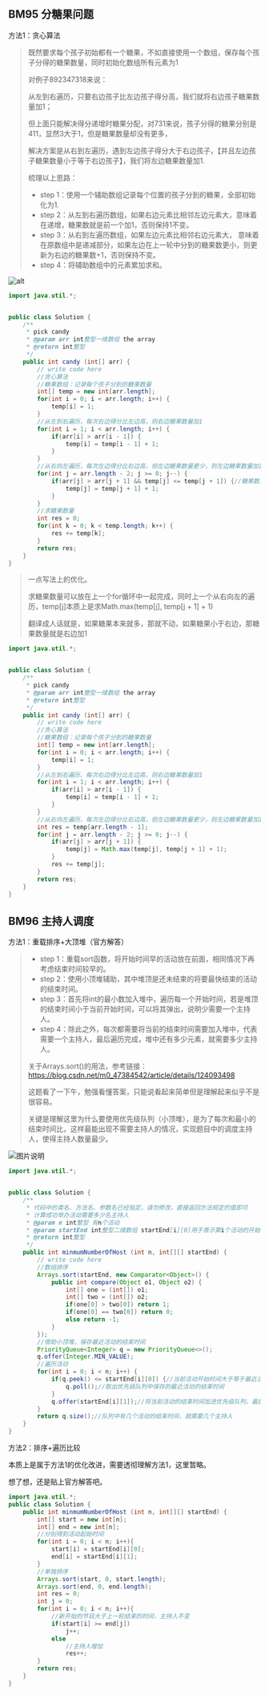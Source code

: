 ## BM95 分糖果问题

方法1：贪心算法

> 既然要求每个孩子初始都有一个糖果，不如直接使用一个数组，保存每个孩子分得的糖果数量，同时初始化数组所有元素为1
>
> 对例子892347318来说：
>
> 从左到右遍历，只要右边孩子比左边孩子得分高，我们就将右边孩子糖果数量加1；
>
> 但上面只能解决得分递增时糖果分配，对731来说，孩子分得的糖果分别是411，显然3大于1，但是糖果数量却没有更多，
>
> 解决方案是从右到左遍历，遇到左边孩子得分大于右边孩子，【并且左边孩子糖果数量小于等于右边孩子】，我们将左边糖果数量加1.
>
> 梳理以上思路：
>
> - step 1：使用一个辅助数组记录每个位置的孩子分到的糖果，全部初始化为1.
> - step 2：从左到右遍历数组，如果右边元素比相邻左边元素大，意味着在递增，糖果数就是前一个加1，否则保持1不变。
> - step 3：从右到左遍历数组，如果左边元素比相邻右边元素大， 意味着在原数组中是递减部分，如果左边在上一轮中分到的糖果数更小，则更新为右边的糖果数+1，否则保持不变。
> - step 4：将辅助数组中的元素累加求和。

![alt](https://typora-1256823886.cos.ap-nanjing.myqcloud.com/2022/A8400E6DCC3AEA3DA7A76AE52585741A)

```java
import java.util.*;


public class Solution {
    /**
     * pick candy
     * @param arr int整型一维数组 the array
     * @return int整型
     */
    public int candy (int[] arr) {
        // write code here
        //贪心算法
        //糖果数组：记录每个孩子分到的糖果数量
        int[] temp = new int[arr.length];
        for(int i = 0; i < arr.length; i++) {
            temp[i] = 1;
        }
        //从左到右遍历，每次右边得分比左边高，则右边糖果数量加1
        for(int i = 1; i < arr.length; i++) {
            if(arr[i] > arr[i - 1]) {
                temp[i] = temp[i - 1] + 1;
            }
        }
        //从右向左遍历，每次左边得分比右边高，但左边糖果数量更少，则左边糖果数量加1
        for(int j = arr.length - 2; j >= 0; j--) {
            if(arr[j] > arr[j + 1] && temp[j] <= temp[j + 1]) {//糖果数量一样或者更少
                temp[j] = temp[j + 1] + 1;
            }
        }
        //求糖果数量
        int res = 0;
        for(int k = 0; k < temp.length; k++) {
            res += temp[k];
        }
        return res;
    }
}
```

> 一点写法上的优化。
>
> 求糖果数量可以放在上一个for循环中一起完成，同时上一个从右向左的遍历，temp[j]本质上是求Math.max(temp[j], temp[j + 1] + 1)
>
> 翻译成人话就是，如果糖果本来就多，那就不动，如果糖果小于右边，那糖果数量就是右边加1

```java
import java.util.*;


public class Solution {
    /**
     * pick candy
     * @param arr int整型一维数组 the array
     * @return int整型
     */
    public int candy (int[] arr) {
        // write code here
        //贪心算法
        //糖果数组：记录每个孩子分到的糖果数量
        int[] temp = new int[arr.length];
        for(int i = 0; i < arr.length; i++) {
            temp[i] = 1;
        }
        //从左到右遍历，每次右边得分比左边高，则右边糖果数量加1
        for(int i = 1; i < arr.length; i++) {
            if(arr[i] > arr[i - 1]) {
                temp[i] = temp[i - 1] + 1;
            }
        }
        //从右向左遍历，每次左边得分比右边高，但左边糖果数量更少，则左边糖果数量加1
        int res = temp[arr.length - 1];
        for(int j = arr.length - 2; j >= 0; j--) {
            if(arr[j] > arr[j + 1]) {
                temp[j] = Math.max(temp[j], temp[j + 1] + 1);
            }
            res += temp[j];
        }
        return res;
    }
}
```



## BM96 主持人调度

方法1：重载排序+大顶堆（官方解答）

> - step 1：重载sort函数，将开始时间早的活动放在前面，相同情况下再考虑结束时间较早的。
> - step 2：使用小顶堆辅助，其中堆顶是还未结束的将要最快结束的活动的结束时间。
> - step 3：首先将int的最小数加入堆中，遍历每一个开始时间，若是堆顶的结束时间小于当前开始时间，可以将其弹出，说明少需要一个主持人。
> - step 4：除此之外，每次都需要将当前的结束时间需要加入堆中，代表需要一个主持人，最后遍历完成，堆中还有多少元素，就需要多少主持人。
>
> 关于Arrays.sort()的用法，参考链接：https://blog.csdn.net/m0_47384542/article/details/124093498
>
> 这题看了一下午，勉强看懂答案，只能说看起来简单但是理解起来似乎不是很容易。
>
> 关键是理解这里为什么要使用优先级队列（小顶堆），是为了每次和最小的结束时间比，这样最能出现不需要主持人的情况，实现题目中的调度主持人，使得主持人数量最少。

![图片说明](https://typora-1256823886.cos.ap-nanjing.myqcloud.com/2022/421B889AA79A65305C25C9032E00F43A)

```java
import java.util.*;


public class Solution {
    /**
     * 代码中的类名、方法名、参数名已经指定，请勿修改，直接返回方法规定的值即可
     * 计算成功举办活动需要多少名主持人
     * @param n int整型 有n个活动
     * @param startEnd int整型二维数组 startEnd[i][0]用于表示第i个活动的开始时间，startEnd[i][1]表示第i个活动的结束时间
     * @return int整型
     */
    public int minmumNumberOfHost (int n, int[][] startEnd) {
        // write code here
        //数组排序
        Arrays.sort(startEnd, new Comparator<Object>() {
            public int compare(Object o1, Object o2) {
                int[] one = (int[]) o1;
                int[] two = (int[]) o2;
                if(one[0] > two[0]) return 1;
                if(one[0] == two[0]) return 0;
                else return -1;
            }
        });
        //借助小顶堆，保存最近活动的结束时间
        PriorityQueue<Integer> q = new PriorityQueue<>();
        q.offer(Integer.MIN_VALUE);
        //遍历活动
        for(int i = 0; i < n; i++) {
            if(q.peek() <= startEnd[i][0]) {//当前活动开始时间大于等于最近活动结束时间，不需要额外的主持人
                q.poll();//取出优先级队列中保存的最近活动的结束时间
            }
            q.offer(startEnd[i][1]);//将当前活动的结束时间加进优先级队列，最后有几个活动时间，就需要几个主持人
        }
        return q.size();//队列中有几个活动的结束时间，就需要几个主持人
    }
}  
```

方法2：排序+遍历比较

本质上是属于方法1的优化改进，需要透彻理解方法1，这里暂略。

想了想，还是贴上官方解答吧。

```java
import java.util.*;
public class Solution {
    public int minmumNumberOfHost (int n, int[][] startEnd) {
        int[] start = new int[n];
        int[] end = new int[n];
        //分别得到活动起始时间
        for(int i = 0; i < n; i++){
            start[i] = startEnd[i][0];
            end[i] = startEnd[i][1];
        }
        //单独排序
        Arrays.sort(start, 0, start.length);
        Arrays.sort(end, 0, end.length);
        int res = 0;
        int j = 0;
        for(int i = 0; i < n; i++){
            //新开始的节目大于上一轮结束的时间，主持人不变
            if(start[i] >= end[j]) 
                j++;  
            else
                //主持人增加
                res++;  
        }
        return res;
    }
}

```

